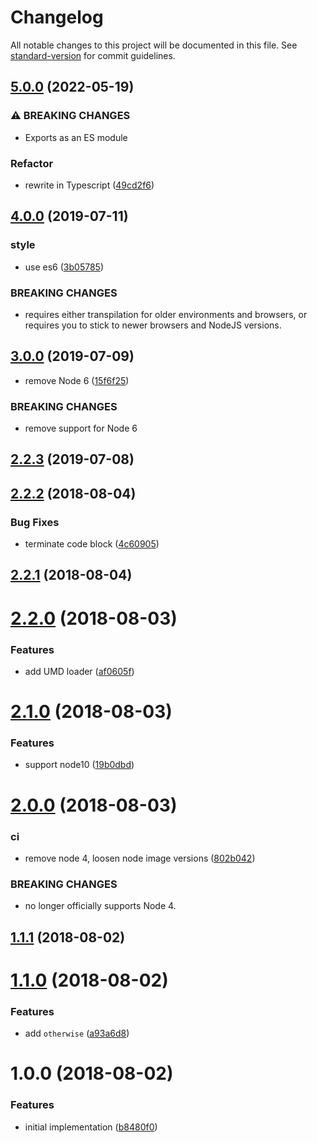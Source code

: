 # Changelog

All notable changes to this project will be documented in this file. See [standard-version](https://github.com/conventional-changelog/standard-version) for commit guidelines.

## [5.0.0](https://github.com/Gipphe/caseof/compare/v4.0.0...v5.0.0) (2022-05-19)

### ⚠ BREAKING CHANGES

- Exports as an ES module

### Refactor

- rewrite in Typescript ([49cd2f6](https://github.com/Gipphe/caseof/commit/49cd2f6f0453158d033522cd47eea4cbcb5ab0df))

## [4.0.0](https://github.com/Gipphe/caseof/compare/v3.0.0...v4.0.0) (2019-07-11)

### style

- use es6 ([3b05785](https://github.com/Gipphe/caseof/commit/3b05785))

### BREAKING CHANGES

- requires either transpilation for older environments
  and browsers, or requires you to stick to newer browsers and NodeJS
  versions.

## [3.0.0](https://github.com/Gipphe/caseof/compare/v2.2.3...v3.0.0) (2019-07-09)

- remove Node 6 ([15f6f25](https://github.com/Gipphe/caseof/commit/15f6f25))

### BREAKING CHANGES

- remove support for Node 6

<a name="2.2.3"></a>

## [2.2.3](https://github.com/Gipphe/caseof/compare/v2.2.2...v2.2.3) (2019-07-08)

<a name="2.2.2"></a>

## [2.2.2](https://github.com/Gipphe/caseof/compare/v2.2.1...v2.2.2) (2018-08-04)

### Bug Fixes

- terminate code block ([4c60905](https://github.com/Gipphe/caseof/commit/4c60905))

<a name="2.2.1"></a>

## [2.2.1](https://github.com/Gipphe/caseof/compare/v2.2.0...v2.2.1) (2018-08-04)

<a name="2.2.0"></a>

# [2.2.0](https://github.com/Gipphe/caseof/compare/v2.1.0...v2.2.0) (2018-08-03)

### Features

- add UMD loader ([af0605f](https://github.com/Gipphe/caseof/commit/af0605f))

<a name="2.1.0"></a>

# [2.1.0](https://github.com/Gipphe/caseof/compare/v2.0.0...v2.1.0) (2018-08-03)

### Features

- support node10 ([19b0dbd](https://github.com/Gipphe/caseof/commit/19b0dbd))

<a name="2.0.0"></a>

# [2.0.0](https://github.com/Gipphe/caseof/compare/v1.1.1...v2.0.0) (2018-08-03)

### ci

- remove node 4, loosen node image versions ([802b042](https://github.com/Gipphe/caseof/commit/802b042))

### BREAKING CHANGES

- no longer officially supports Node 4.

<a name="1.1.1"></a>

## [1.1.1](https://github.com/Gipphe/caseof/compare/v1.1.0...v1.1.1) (2018-08-02)

<a name="1.1.0"></a>

# [1.1.0](https://github.com/Gipphe/caseof/compare/v1.0.0...v1.1.0) (2018-08-02)

### Features

- add `otherwise` ([a93a6d8](https://github.com/Gipphe/caseof/commit/a93a6d8))

<a name="1.0.0"></a>

# 1.0.0 (2018-08-02)

### Features

- initial implementation ([b8480f0](https://github.com/Gipphe/caseof/commit/b8480f0))

